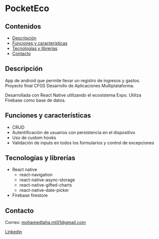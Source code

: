 # PocketEco

## Contenidos

- [Descripción](#descripción)
- [Funciones y características](#funciones-y-características)
- [Tecnologías y librerías](#tecnologías-y-librerías)
- [Contacto](#contacto)

## Descripción

App de android que permite llevar un registro de ingresos y gastos.
Proyecto final CFGS Desarrollo de Aplicaciones Multiplataforma.

Desarrollada con React Native utilizando el ecosistema Expo. 
Utiliza Firebase como base de datos.

## Funciones y características

- CRUD
- Autentificación de usuarios con persistencia en el dispositivo
- Uso de custom hooks
- Validación de inputs en todos los formularios y control de excepciones

## Tecnologías y librerías

- React native
  - react-navigation
  - react-native-async-storage
  - react-native-gifted-charts
  - react-native-date-picker
- Firebase firestore

## Contacto

Correo: mohamedtaha.mt01@gmail.com

[Linkedin](https://es.linkedin.com/in/mohammed-taha-hasan)
